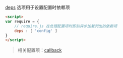 [deps](http://requirejs.org/docs/api.html#config-deps) 选项用于设置配置时依赖项

```html
<script>
var require = {
    // require.js 在处理配置项时即刻异步加载列出的依赖项
    deps : [ 'config' ]
}
</script>
```

> 相关配置项：[callback](http://requirejs.org/docs/api.html#config-callback)
